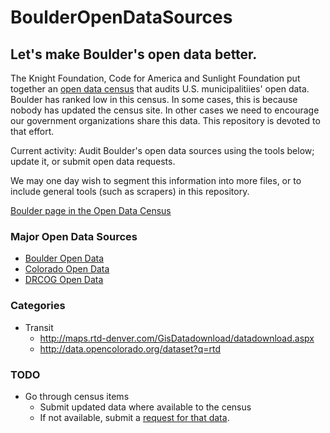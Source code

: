 # BoulderOpenDataSources

## Let's make Boulder's open data better. ##

The Knight Foundation, Code for America and Sunlight Foundation put together an [open data census](http://us-city.census.okfn.org/) that audits U.S. municipalitiies' open data. Boulder has ranked low in this census. In some cases, this is because nobody has updated the census site. In other cases we need to encourage our government organizations share this data. This repository is devoted to that effort.

Current activity: Audit Boulder's open data sources using the tools below; update it, or submit open data requests.

We may one day wish to segment this information into more files, or to include general tools (such as scrapers) in this repository.

[Boulder page in the Open Data Census](http://us-city.census.okfn.org/place/boulder)

### Major Open Data Sources ###
* [Boulder Open Data](http://bouldercolorado.gov/open-data)
* [Colorado Open Data](http://data.opencolorado.org/)
* [DRCOG Open Data](http://gis.drcog.org/datacatalog/)

### Categories ###
* Transit
    * http://maps.rtd-denver.com/GisDatadownload/datadownload.aspx
    * http://data.opencolorado.org/dataset?q=rtd

### TODO ###
* Go through census items
    * Submit updated data where available to the census
    * If not available, submit a [request for that data](https://user.govoutreach.com/boulder/support.php?classificationId=22334&caseType=Question&websiteIssues=Open+Data). 
